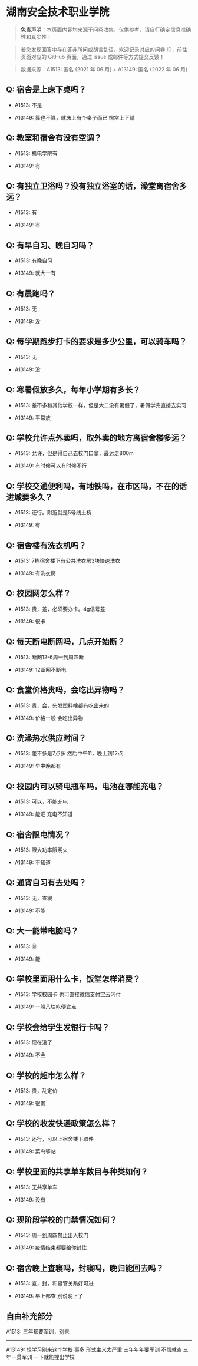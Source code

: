 # 湖南安全技术职业学院

> [免责声明](https://colleges.chat/#_3)：本页面内容均来源于问卷收集，仅供参考，请自行确定信息准确性和真实性！

> 若您发现回答中存在答非所问或胡言乱语，欢迎记录对应的问卷 ID，前往页面对应的 GitHub 页面，通过 issue 或邮件等方式提交反馈！

> 数据来源：A1513: 匿名 (2021 年 06 月) + A13149: 匿名 (2022 年 06 月)

## Q: 宿舍是上床下桌吗？

- A1513: 不是

- A13149: 算也不算，就床上有个桌子而已 照常上下铺

## Q: 教室和宿舍有没有空调？

- A1513: 机电学院有

- A13149: 有

## Q: 有独立卫浴吗？没有独立浴室的话，澡堂离宿舍多远？

- A1513: 有

- A13149: 有

## Q: 有早自习、晚自习吗？

- A1513: 有晚自习

- A13149: 就大一有

## Q: 有晨跑吗？

- A1513: 无

- A13149: 没

## Q: 每学期跑步打卡的要求是多少公里，可以骑车吗？

- A1513: 无

- A13149: 没

## Q: 寒暑假放多久，每年小学期有多长？

- A1513: 差不多和其他学校一样，但是大二没有暑假了，暑假学完直接去实习

- A13149: 平常放

## Q: 学校允许点外卖吗，取外卖的地方离宿舍楼多远？

- A1513: 允许，但是得自己去校门口拿，最远走800m

- A13149: 有时候可以有时候不行

## Q: 学校交通便利吗，有地铁吗，在市区吗，不在的话进城要多久？

- A1513: 还行。附近就是5号线土桥

- A13149: 有

## Q: 宿舍楼有洗衣机吗？

- A1513: 7栋宿舍楼下有公共洗衣房3块快速洗衣

- A13149: 有洗衣房

## Q: 校园网怎么样？

- A1513: 贵，差，必须要办卡。4g信号差

- A13149: 很卡

## Q: 每天断电断网吗，几点开始断？

- A1513: 断网12-6周一到周四断

- A13149: 12断网不断电

## Q: 食堂价格贵吗，会吃出异物吗？

- A1513: 贵，会，头发塑料啥都有吃出来的

- A13149: 价格一般  会吃出异物

## Q: 洗澡热水供应时间？

- A1513: 差不多是7点多 然后中午11，晚上到12点

- A13149: 早中晚都有

## Q: 校园内可以骑电瓶车吗，电池在哪能充电？

- A1513: 可以，不能充电

- A13149: 能吧 充电不知道

## Q: 宿舍限电情况？

- A1513: 限大功率限明火

- A13149: 不知道

## Q: 通宵自习有去处吗？

- A1513: 无，查寝

- A13149: 不能

## Q: 大一能带电脑吗？

- A1513: 🉑

- A13149: 能

## Q: 学校里面用什么卡，饭堂怎样消费？

- A1513: 学校校园卡 也可直接微信支付宝云闪付

- A13149: 一般八块吃便宜点

## Q: 学校会给学生发银行卡吗？

- A1513: 现在没了

- A13149: 不会

## Q: 学校的超市怎么样？

- A1513: 贵，乱定价

- A13149: 很贵

## Q: 学校的收发快递政策怎么样？

- A1513: 还行，可以上宿舍楼下取件

- A13149: 菜鸟驿站

## Q: 学校里面的共享单车数目与种类如何？

- A1513: 无共享单车

- A13149: 没有

## Q: 现阶段学校的门禁情况如何？

- A1513: 周一到周四禁止出入校门

- A13149: 疫情结束都要给你封住

## Q: 宿舍晚上查寝吗，封寝吗，晚归能回去吗？

- A1513: 查，封，和寝管关系好可进

- A13149: 早上都查 别说晚上了

## 自由补充部分

A1513: 三年都要军训，别来

***

A13149: 想学习别来这个学校 事多  形式主义太严重 三年年年要军训  不信就查 三年一贯军训 一下就能搜出学校